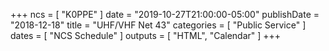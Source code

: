 +++
ncs = [ "K0PPE" ]
date = "2019-10-27T21:00:00-05:00"
publishDate = "2018-12-18"
title = "UHF/VHF Net 43"
categories = [ "Public Service" ]
dates = [ "NCS Schedule" ]
outputs = [ "HTML", "Calendar" ]
+++
